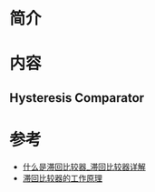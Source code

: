 简介
===
内容
===
## Hysteresis Comparator

参考
===
* [什么是滞回比较器_滞回比较器详解](http://www.elecfans.com/dianzichangshi/20180224639085.html)
* [滞回比较器的工作原理](http://www.elecfans.com/dianzichangshi/20180226639558.html)